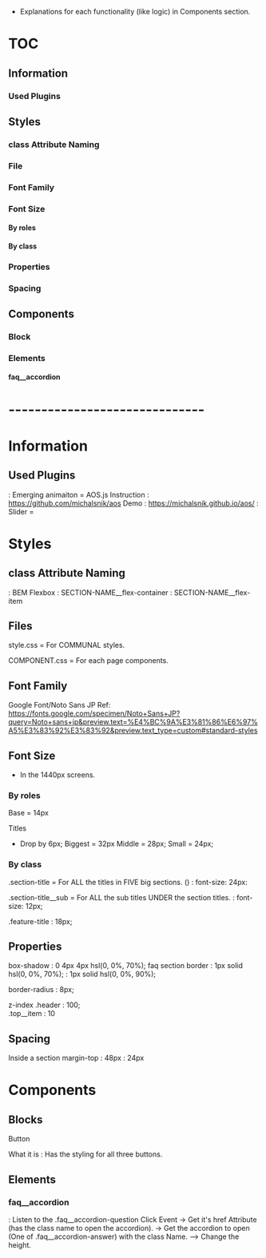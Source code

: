 * Explanations for each functionality (like logic) in Components section. 
# TOC
## Information
### Used Plugins
## Styles 
### class Attribute Naming
### File
### Font Family
### Font Size
#### By roles
#### By class 
### Properties
### Spacing 

## Components
### Block
### Elements
#### faq__accordion


# ------------------------------
# Information
## Used Plugins
: Emerging animaiton = AOS.js
  Instruction
  : https://github.com/michalsnik/aos
  Demo
  : https://michalsnik.github.io/aos/
: Slider = 

# Styles
## class Attribute Naming
: BEM
Flexbox
: SECTION-NAME__flex-container
: SECTION-NAME__flex-item

## Files
style.css
= For COMMUNAL styles.

COMPONENT.css
= For each page components.
## Font Family
Google Font/Noto Sans JP
  Ref: https://fonts.google.com/specimen/Noto+Sans+JP?query=Noto+sans+jp&preview.text=%E4%BC%9A%E3%81%86%E6%97%A5%E3%83%92%E3%83%92&preview.text_type=custom#standard-styles

## Font Size
* In the 1440px screens.
### By roles
Base = 14px

Titles
  * Drop by 6px;
  Biggest = 32px
  Middle = 28px;
  Small = 24px;

### By class 
.section-title
  = For ALL the titles in FIVE big sections. ()
  : font-size: 24px:
  
  .section-title__sub
  = For ALL the sub titles UNDER the section titles. 
  : font-size: 12px;


.feature-title
  : 18px;

## Properties
box-shadow
  : 0 4px 4px hsl(0, 0%, 70%);
  faq section
border
  : 1px solid hsl(0, 0%, 70%); 
  : 1px solid hsl(0, 0%, 90%); 

border-radius
  : 8px;

z-index
.header
  : 100;     
.top__item
  : 10

## Spacing 
Inside a section
  margin-top
    : 48px
    : 24px

# Components
## Blocks
Button
  <div class="button">
    What it is
    : Has the styling for all three buttons. 

## Elements

### faq__accordion 
: Listen to the .faq__accordion-question Click Event
-> Get it's href Attribute (has the class name to open the accordion).
-> Get the accordion to open (One of .faq__accordion-answer) with the class Name. 
--> Change the height. 